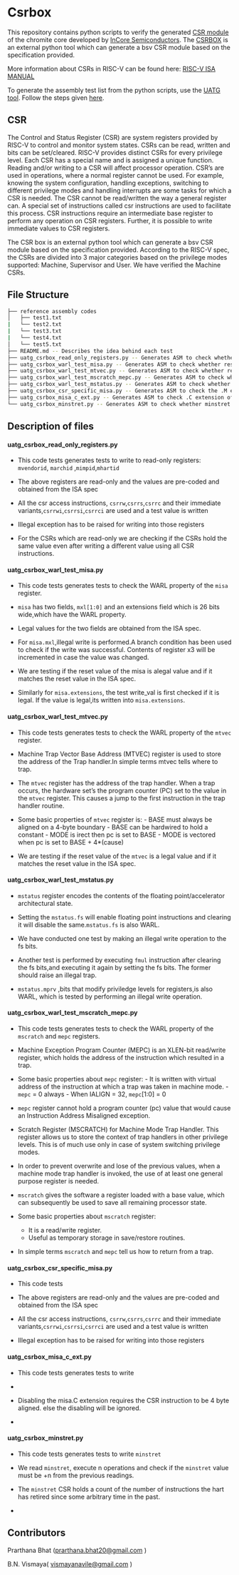 # Csrbox
This repository contains python scripts to verify the generated [CSR module](https://csrbox.readthedocs.io/en/latest/) of the chromite core developed by [InCore Semiconductors](https://incoresemi.com/).
The [CSRBOX](https://csrbox.readthedocs.io/en/latest/) is an external python tool which can generate a bsv CSR module based on the specification provided.

More information about CSRs in RISC-V can be found here: [RISC-V ISA MANUAL](https://riscv.org/wp-content/uploads/2017/05/riscv-privileged-v1.10.pdf)

To generate the assembly test list from the python scripts, use the [UATG tool](https://uatg.readthedocs.io/en/stable/overview.html). Follow the steps given [here](https://uatg.readthedocs.io/en/stable/installation.html).

## CSR 
The Control and Status Register (CSR) are system registers provided by RISC-V to control and monitor system states. CSRs can be read, written and bits can be set/cleared. RISC-V provides distinct CSRs for every privilege level. Each CSR has a special name and is assigned a unique function.
Reading and/or writing to a CSR will affect processor operation. CSR’s are used in operations, where a normal register cannot be used. For example, knowing the system configuration, handling exceptions, switching to different privilege modes and handling interrupts are some tasks for which a CSR is needed. The CSR cannot be read/written the way a general register can. A special set of instructions called csr instructions are used to facilitate this process. CSR instructions require an intermediate base register to perform any operation on CSR registers. Further, it is possible to write immediate values to CSR registers. 

The CSR box is an external python tool which can generate a bsv CSR module based on the specification provided. According to the RISC-V spec, the CSRs are divided into 3 major categories based on the privilege modes supported: Machine, Supervisor and User.
We have verified the Machine CSRs.



## File Structure

```bash
├── reference assembly codes
│   ├── test1.txt
|   └── test2.txt
|   └── test3.txt
|   └── test4.txt
│   └── test5.txt
├── README.md -- Describes the idea behind each test
├── uatg_csrbox_read_only_registers.py -- Generates ASM to check whether the CSRs hold the same value,even after using different csr instructions
├── uatg_csrbox_warl_test_misa.py -- Generates ASM to check whether reset value of misa matches the ISA spec
├── uatg_csrbox_warl_test_mtvec.py -- Generates ASM to check whether reset value of mtvec matches the ISA spec
├── uatg_csrbox_warl_test_mscratch_mepc.py -- Generates ASM to check whether reset value of mscratch,mepc matches the ISA spec
├── uatg_csrbox_warl_test_mstatus.py -- Generates ASM to check whether reset value of mstatus matches the ISA spec
├── uatg_csrbox_csr_specific_misa.py -- Generates ASM to check the .M extension of misa
├── uatg_csrbox_misa_c_ext.py -- Generates ASM to check .C extension of misa
└── uatg_csrbox_minstret.py -- Generates ASM to check whether minstret is being correctly incremented

```

## Description of files
#### uatg_csrbox_read_only_registers.py
- This code tests generates tests to write to read-only registers: ```mvendorid```, ```marchid``` ,```mimpid```,```mhartid```

- The above registers are read-only and the values are pre-coded and obtained from the ISA spec

- All the csr access instructions, ```csrrw```,```csrrs```,```csrrc``` and their immediate variants,```csrrwi```,```csrrsi```,```csrrci``` are used and a test value is written

- Illegal exception has to be raised for writing into those registers

- For the CSRs which are read-only we are checking if the CSRs hold the same value even after writing a different value using all CSR instructions. 

#### uatg_csrbox_warl_test_misa.py
- This code tests generates tests to check the WARL property of the ```misa``` register.

- ```misa``` has two fields, ```mxl[1:0]``` and an extensions field which is 26 bits wide,which have the WARL property.

- Legal values for the two fields are obtained from the ISA spec. 

- For ```misa.mxl```,illegal write is performed.A branch condition has been used to check if the write was successful. Contents of register x3 will be incremented in case the value was changed.

- We are testing if the reset value of the misa is alegal value and if it matches the reset value in the ISA spec.
 
- Similarly for ```misa.extensions```, the test write_val is first checked if it is legal. If the value is legal,its written into ```misa.extensions```.  

#### uatg_csrbox_warl_test_mtvec.py
- This code tests generates tests to check the WARL property of the ```mtvec``` register.

- Machine Trap Vector Base Address (MTVEC) register is used to store the address of the Trap handler.In simple terms mtvec tells where to trap.

- The ```mtvec``` register has the address of the trap handler. When a trap occurs, the hardware set’s the program counter (PC) set to the value in the ```mtvec``` register. This causes a jump to the first instruction in the trap handler routine.

- Some basic properties of ```mtvec``` register is:
      - BASE must always be aligned on a 4-byte boundary
      - BASE can be hardwired to hold a constant
      - MODE is irect then pc is set to BASE
      - MODE is vectored when pc is set to BASE + 4*(cause)

- We are testing if the reset value of the ```mtvec``` is a legal value and if it matches the reset value in the ISA spec.


#### uatg_csrbox_warl_test_mstatus.py
- ```mstatus``` register encodes the contents of the floating point/accelerator architectural state.

- Setting the ```mstatus.fs``` will enable floating point instructions and clearing it will disable the same.```mstatus.fs``` is also WARL.  

- We have conducted one test by making an illegal write operation to the fs bits.

- Another test is performed by executing ```fmul``` instruction after clearing the fs bits,and executing it again by setting the fs bits. The former should raise an illegal trap.

- ```mstatus.mprv``` ,bits that modify priviledge levels for registers,is also WARL, which is tested by performing an illegal write operation.


#### uatg_csrbox_warl_test_mscratch_mepc.py
- This code tests generates tests to check the WARL property of the ```mscratch``` and ```mepc``` registers.

- Machine Exception Program Counter (MEPC) is an XLEN-bit read/write register, which holds the address of the instruction which resulted in a trap.

- Some basic properties about ```mepc``` register:
      - It is written with virtual address of the instruction at which a trap was taken in machine mode.
      - ```mepc``` = 0 always
      - When IALIGN = 32, ```mepc```[1:0] = 0

- ```mepc``` register cannot hold a program counter (pc) value that would cause an Instruction Address Misaligned exception.

-  Scratch Register (MSCRATCH) for Machine Mode Trap Handler. This register allows us to store the context of trap handlers in other privilege levels. This is of much use only in case of system switching privilege modes.

- In order to prevent overwrite and lose of the previous values, when a machine mode trap handler is invoked, the use of at least one general purpose register is needed.

- ```mscratch``` gives the software a register loaded with a base value, which can subsequently be used to save all remaining processor state.

- Some basic properties about ```mscratch``` register:
   - It is a read/write register.
   -  Useful as temporary storage in save/restore routines.

- In simple terms ```mscratch``` and ```mepc``` tell us how to return from a trap.


#### uatg_csrbox_csr_specific_misa.py
- This code tests 

- The above registers are read-only and the values are pre-coded and obtained from the ISA spec

- All the csr access instructions, ```csrrw```,```csrrs```,```csrrc``` and their immediate variants,```csrrwi```,```csrrsi```,```csrrci``` are used and a test value is written

- Illegal exception has to be raised for writing into those registers

#### uatg_csrbox_misa_c_ext.py
- This code tests generates tests to write 

- 

- Disabling the misa.C extension requires the CSR instruction to be 4 byte aligned. else the disabling will be ignored. 

- 

#### uatg_csrbox_minstret.py
- This code tests generates tests to write ```minstret```

- We read ```minstret```, execute n operations and check if the ```minstret``` value must be +n from the previous readings.

- The ```minstret``` CSR holds a count of the number of instructions the hart has retired since some arbitrary time in the past. 

- 


## Contributors
Prarthana Bhat (<prarthana.bhat20@gmail.com> )

B.N. Vismaya( <vismayanavile@gmail.com> )




